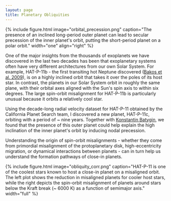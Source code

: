 ```yaml
---
layout: page
title: Planetary Obliquities
---
```


{% include figure.html image="orbital_precession.png" caption="The presence of an inclined long-period outer planet can lead to secular precession of the inner planet's orbit, putting the short-period planet on a polar orbit." width="one" align="right" %} 

One of the major insights from the thousands of exoplanets we have discovered in the last two decades has been that exoplanetary systems often have very different architectures from our own Solar System. For example, HAT-P-11b - the first transiting hot Neptune discovered ([Bakos et al. 2009](https://arxiv.org/abs/0901.0282)), is on a highly inclined orbit that takes it over the poles of its host star. In contrast, the planets in our Solar System orbit in roughly the same plane, with their orbital axes aligned with the Sun's spin axis to within six degrees. The large spin-orbit misalignment for HAT-P-11b is particularly unusual because it orbits a relatively cool star.

Using the decade-long radial velocity dataset for HAT-P-11 obtained by the California Planet Search team, I discovered a new planet, HAT-P-11c, orbiting with a period of ~ nine years. Together with [Konstantin Batygin](https://www.konstantinbatygin.com/), we found that the presence of this outer planet could help explain the high inclination of the inner planet's orbit by inducing nodal precession. 

Understanding the origin of spin-orbit misalignments - whether they come from primordial misalignment of the protoplanetary disk, high-eccentricity migration, or dynamical interactions between planets - can in turn help us understand the formation pathways of close-in planets.
 
{% include figure.html image="obliquity_corr.png" caption="HAT-P-11 is one of the coolest stars known to host a close-in planet on a misaligned orbit. The left plot shows the reduction in misaligned planets for cooler host stars, while the right depicts the spin-orbit misalignment of planets around stars below the Kraft break (~ 6000 K) as a function of semimajor axis." width="full" %}
